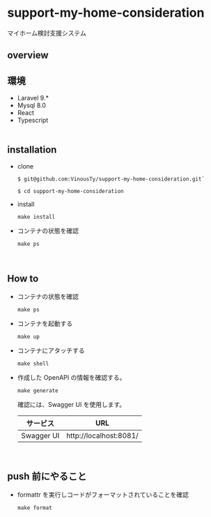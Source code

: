 # support-my-home-consideration

マイホーム検討支援システム

## overview

## 環境

- Laravel 9.\*
- Mysql 8.0
- React
- Typescript
  <br>
  <br>

## installation

- clone

  ```
  $ git@github.com:VinousTy/support-my-home-consideration.git`
  ```

  ```
  $ cd support-my-home-consideration
  ```

- install

  ```
  make install
  ```

- コンテナの状態を確認

  ```
  make ps
  ```

  <br>

## How to

- コンテナの状態を確認

  ```
  make ps
  ```

- コンテナを起動する

  ```
  make up
  ```

- コンテナにアタッチする

  ```
  make shell
  ```

- 作成した OpenAPI の情報を確認する。

  ```
  make generate
  ```

  確認には、Swagger UI を使用します。<br>

  | サービス   | URL                    |
  | ---------- | ---------------------- |
  | Swagger UI | http://localhost:8081/ |

  <br>

## push 前にやること

- formattr を実行しコードがフォーマットされていることを確認
  ```
  make format
  ```
